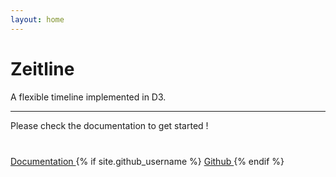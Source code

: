 ```yaml
---
layout: home
---
```


<div class="jumbotron mt-2">
  <h1 class="display-3">Zeitline</h1>
  <p class="lead">A flexible timeline implemented in D3.</p>
  <hr class="my-4">
  <p class="lead">
    Please check the documentation to get started !
  </p>  
  <p style="margin-top: 40px">
    <a class="btn btn-primary btn-lg"
       href="documentation" 
       role="button">
      Documentation
    </a>
      {% if site.github_username %}
      <a class="btn btn-secondary btn-lg" href="https://github.com/{{ site.github_username }}/Zeitline">
        Github  
      </a>
      {% endif %}
  </p>
</div>

<div class="card mb-3 timeline-example">
    <div class="card-block mx-auto">
        <svg id="timeline" class="mx-auto" width="640" height="100"></svg>
    </div>
</div>

<script>
var timelineEl = document.querySelector('.timeline-example');

var conf = {
  selector: '#timeline',
  dateRange: [
    new Date('2017-01-01'),
    new Date('2018-01-01'),
  ],
  intervals: [
    [new Date('09 May 2017'), new Date('12 May 2017'), 250]
  ],
  data: [
    {date: new Date('12 Jan 2017'), label: 'Last day of this month'},
    {date: new Date('15 Jan 2017'), label: 'Last day of this month'},
    {date: new Date('18 Jan 2017'), label: 'Last day of this month'},
    {date: new Date('19 Jan 2017'), label: 'Last day of this month'},
    {date: new Date('29 Jan 2017'), label: 'Last day of this month'},
    {date: new Date('30 Jan 2017'), label: 'Last day of this month'},
    {date: new Date('31 Jan 2017'), label: 'Last day of this month'},
    {date: new Date('10 May 2017'), label: 'My birthday'},
    {date: new Date('11 May 2017'), label: 'Birthday party'},
    {date: new Date('12 May 2017'), label: 'Birthday party'},
    {date: new Date('13 May 2017'), label: 'Birthday party'},
    {date: new Date('20 May 2017'), label: 'Birthday party'},
    {date: new Date('25 May 2017'), label: 'Birthday party'},
    {date: new Date('26 May 2017'), label: 'Birthday party'},
    {date: new Date('27 May 2017'), label: 'Birthday party'},
    {date: new Date('30 May 2017'), label: 'Birthday party'},
    {date: new Date('10 Jun 2017'), label: 'Jazz concert'},
    {date: new Date('24 Dec 2017'), label: 'Christmas !'},
  ],
  eventListeners: {
    click: function(event) {
      alert(event.labels[0]);
    },
  },
  pivotListeners: {
    start: function(event) {
      timelineEl.style.background = '#f1c40f';
    },
    end: function(event) {
      timelineEl.style.background = '#fff';
    },
  },
};

var t = new Zeitline.Timeline(conf);
t.render();
</script>


